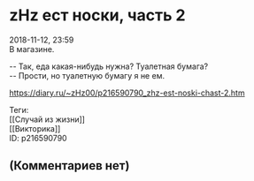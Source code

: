 zHz ест носки, часть 2
======================

  
2018-11-12, 23:59  
 В магазине.   
   
 -- Так, еда какая-нибудь нужна? Туалетная бумага?   
 -- Прости, но туалетную бумагу я не ем.   
  
<https://diary.ru/~zHz00/p216590790_zhz-est-noski-chast-2.htm>  
  
Теги:  
[[Случай из жизни]]  
[[Викторика]]  
ID: p216590790  


(Комментариев нет)
------------------